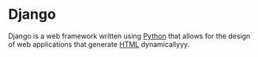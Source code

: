 # Django

Django is a web framework written using [Python](/wiki/Python) that allows for the design of web applications that generate [HTML](/wiki/HTML) dynamicallyyy.